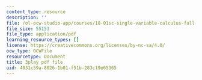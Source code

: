 ```yaml
---
content_type: resource
description: ''
file: /ol-ocw-studio-app/courses/18-01sc-single-variable-calculus-fall-2010/4031c59a80261b01f51b283c19e65365_kCPVBl953eY.pdf
file_size: 55153
file_type: application/pdf
learning_resource_types: []
license: https://creativecommons.org/licenses/by-nc-sa/4.0/
ocw_type: OCWFile
resourcetype: Document
title: 3play pdf file
uid: 4031c59a-8026-1b01-f51b-283c19e65365
---
```

